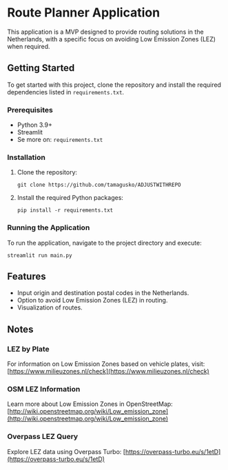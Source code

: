 # Route Planner Application

This application is a MVP designed to provide routing solutions in the Netherlands, with a specific focus on avoiding Low Emission Zones (LEZ) when required.

## Getting Started

To get started with this project, clone the repository and install the required dependencies listed in `requirements.txt`.

### Prerequisites

- Python 3.9+
- Streamlit
- Se more on: `requirements.txt`

### Installation

1. Clone the repository:
   ```
   git clone https://github.com/tamagusko/ADJUSTWITHREPO
   ```
2. Install the required Python packages:
   ```
   pip install -r requirements.txt
   ```

### Running the Application

To run the application, navigate to the project directory and execute:
```
streamlit run main.py
```

## Features

- Input origin and destination postal codes in the Netherlands.
- Option to avoid Low Emission Zones (LEZ) in routing.
- Visualization of routes.

## Notes

### LEZ by Plate

For information on Low Emission Zones based on vehicle plates, visit:
[https://www.milieuzones.nl/check](https://www.milieuzones.nl/check)

### OSM LEZ Information

Learn more about Low Emission Zones in OpenStreetMap:
[http://wiki.openstreetmap.org/wiki/Low_emission_zone](http://wiki.openstreetmap.org/wiki/Low_emission_zone)

### Overpass LEZ Query

Explore LEZ data using Overpass Turbo:
[https://overpass-turbo.eu/s/1etD](https://overpass-turbo.eu/s/1etD)

